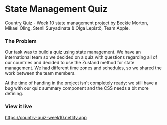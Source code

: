 # State Management Quiz

Country Quiz - Week 10 state management project by Beckie Morton, Mikael Öling, Stenli Suryadinata & Olga Lepistö, Team Apple.

### The Problem

Our task was to build a quiz using state management. We have an international team so we decided on a quiz with questions regarding all of our countries and decided to use the Zustand method for state management. We had different time zones and schedules, so we shared the work between the team members.

At the time of handing in the project isn't completely ready: we still have a bug with our quiz summary component and the CSS needs a bit more defining.

### View it live

https://country-quiz-week10.netlify.app